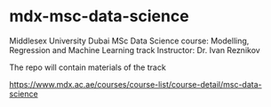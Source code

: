 # mdx-msc-data-science
Middlesex University Dubai 
MSc Data Science course: Modelling, Regression and Machine Learning track
Instructor: Dr. Ivan Reznikov

The repo will contain materials of the track

https://www.mdx.ac.ae/courses/course-list/course-detail/msc-data-science
